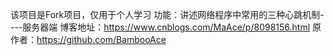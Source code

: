 该项目是Fork项目，仅用于个人学习
功能：讲述网络程序中常用的三种心跳机制----服务器端 
博客地址：https://www.cnblogs.com/MaAce/p/8098156.html
原作者：https://github.com/BambooAce
